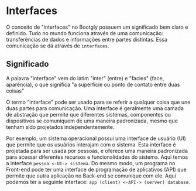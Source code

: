 # Interfaces

O conceito de "interfaces" no Bootgly possuem um significado bem claro e definido. Tudo no mundo funciona através de uma comunicação: transferências de dados e informações entre partes distintas. Essa comunicação se dá através de `interfaces`.

## Significado

A palavra "interface" vem do latim "inter" (entre) e "facies" (face, aparência), o que significa "a superfície ou ponto de contato entre duas coisas"

O termo "interface" pode ser usado para se referir a qualquer coisa que une duas partes para comunicação. Uma interface é geralmente uma camada de abstração que permite que diferentes sistemas, componentes ou dispositivos se comuniquem de uma maneira padronizada, mesmo que tenham sido projetados independentemente.

Por exemplo, um sistema operacional possui uma interface de usuário (UI) que permite que os usuários interajam com o sistema. Esta interface é projetada para ser usada por pessoas, e oferece uma maneira padronizada para acessar diferentes recursos e funcionalidades do sistema. Aqui temos a interface `pessoa <-UI-> sistema`.
Do mesmo modo, um programa no Front-end pode ter uma interface de programação de aplicativos (API) que permite que outra aplicação no Back-end se comunique com ele. Aqui podemos ter a seguinte interface: `app (client) <-API-> (server) database`.
